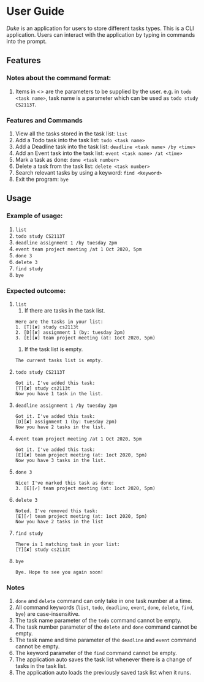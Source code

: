 # User Guide
_Duke_ is an application for users to store different tasks types.
This is a CLI application. Users can interact with the application by typing in commands into the prompt.
## Features 
### Notes about the command format:
1. Items in <> are the parameters to be supplied by the user.
   e.g. in `todo <task name>`, task name is a parameter which can be used as `todo study CS2113T`.

### Features and Commands
1. View all the tasks stored in the task list: `list`
1. Add a Todo task into the task list: `todo <task name>` 
1. Add a Deadline task into the task list: `deadline <task name> /by <time>` 
1. Add an Event task into the task list: `event <task name> /at <time>` 
1. Mark a task as done: `done <task number>` 
1. Delete a task from the task list: `delete <task number>` 
1. Search relevant tasks by using a keyword: `find <keyword>` 
1. Exit the program: `bye`
    
## Usage

### Example of usage: 

1. `list`
1. `todo study CS2113T`
1. `deadline assignment 1 /by tuesday 2pm`
1. `event team project meeting /at 1 Oct 2020, 5pm`
1. `done 3`
1. `delete 3`
1. `find study`
1. `bye`

### Expected outcome:

1. `list`
    1. If there are tasks in the task list.
    ```
    Here are the tasks in your list:
    1. [T][✘] study cs2113t
    2. [D][✘] assignment 1 (by: tuesday 2pm)
    3. [E][✘] team project meeting (at: 1oct 2020, 5pm)
    ```
   1. If the task list is empty.
   ```
   The current tasks list is empty.
   ```
1. `todo study CS2113T`
    ```
    Got it. I've added this task:
    [T][✘] study cs2113t
    Now you have 1 task in the list.
    ```
1. `deadline assignment 1 /by tuesday 2pm`
    ```
    Got it. I've added this task:
    [D][✘] assignment 1 (by: tuesday 2pm)
    Now you have 2 tasks in the list.
    ```
1. `event team project meeting /at 1 Oct 2020, 5pm`
    ```
    Got it. I've added this task:
    [E][✘] team project meeting (at: 1oct 2020, 5pm)
    Now you have 3 tasks in the list.
    ```
1. `done 3`
    ```
    Nice! I've marked this task as done:
    3. [E][✓] team project meeting (at: 1oct 2020, 5pm)
    ```
1. `delete 3`
    ```
    Noted. I've removed this task:
    [E][✓] team project meeting (at: 1oct 2020, 5pm)
    Now you have 2 tasks in the list
    ```
1. `find study`
    ```
    There is 1 matching task in your list:
    [T][✘] study cs2113t
    ```
1. `bye`
    ```
    Bye. Hope to see you again soon!
    ```
   
### Notes

1. `done` and `delete` command can only take in one task number at a time.
1. All command keywords (`list`, `todo`, `deadline`, `event`, `done`, `delete`, `find`, `bye`) are case-insensitive.
1. The task name parameter of the `todo` command cannot be empty.
1. The task number parameter of the `delete` and `done` command cannot be empty.
1. The task name and time parameter of the `deadline` and `event` command cannot be empty.
1. The keyword parameter of the `find` command cannot be empty.
1. The application auto saves the task list whenever there is a change of tasks in the task list.
1. The application auto loads the previously saved task list when it runs.